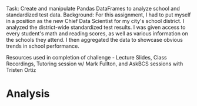 Task: Create and manipulate Pandas DataFrames to analyze school and standardized test data.
Background: For this assignment, I had to put myself in a position as the new Chief Data Scientist for my city's school district. I analyzed the district-wide standardized test results. I was given access to every student's math and reading scores, as well as various information on the schools they attend. I then aggregated the data to showcase obvious trends in school performance.

Resources used in completion of challenge
    - Lecture Slides, Class Recordings, Tutoring session w/ Mark Fullton, and AskBCS sessions with Tristen Ortiz

# Analysis
